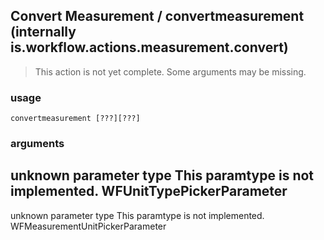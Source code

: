 
## Convert Measurement / convertmeasurement (internally is.workflow.actions.measurement.convert)

> This action is not yet complete. Some arguments may be missing.

### usage
`convertmeasurement [???][???]`

### arguments
unknown parameter type This paramtype is not implemented. WFUnitTypePickerParameter
---
unknown parameter type This paramtype is not implemented. WFMeasurementUnitPickerParameter
